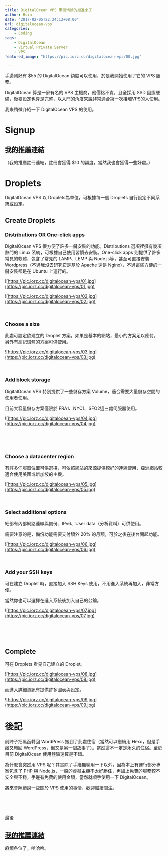 ```yaml
---
title: DigitalOcean VPS 黑函悄悄的搬進來了
author: Hsin
date: "2017-02-05T22:34:13+08:00"
url: digitalocean-vps
categories: 
    - Coding
tags: 
    - DigitalOcean
    - Virtual Private Server
    - VPS
featured_image: "https://pic.iorz.cc/digitalocean-vps/00.jpg"

---
```


手邊剛好有 $55 的 DigitalOcean 額度可以使用，於是我開始使用了它的 VPS 服務。

DigitalOcean 算是一家有名的 VPS 主機商，他價格不貴，且全採用 SSD 固態硬碟，後臺設定也算是完整，以入門的角度來說非常適合第一次接觸VPS的人使用。

<!--more-->

我來稍微介紹一下 DigitalOcean VPS 的使用。

# Signup

## **[我的推薦連結][1]**

（我的推廣註冊連結，註冊會獲得 $10 的額度，當然我也會獲得一些好處。）

# Droplets

DigitalOcean VPS 以 Droplets為單位，可根據每一個 Droplets 自行設定不同系統或設定。

## Create Droplets

### Distributions OR One-click apps

DigitalOcean VPS 很方便了許多一鍵安裝的功能。Distributions 選項裡擁有幾項熱門的 Linux 系統，可根據自己使用習慣去安裝。One-click apps 則提供了許多常見的軟體，包含了常見的 LAMP、LEMP 與 Node.js等，甚至可直接安裝Wordpress（不過我沒去研究它是基於 Apache 還是 Nginx），不過這些方便的一鍵安裝都是在 Ubuntu 上運行的。

![https://pic.iorz.cc/digitalocean-vps/01.jpg](https://pic.iorz.cc/digitalocean-vps/01.jpg)

![https://pic.iorz.cc/digitalocean-vps/02.jpg](https://pic.iorz.cc/digitalocean-vps/02.jpg)

&nbsp;

### Choose a size

此處可設定欲建立的 Droplet 方案，如果是基本的網站，最小的方案足以應付，另外有高記憶體的方案可供使用。

![https://pic.iorz.cc/digitalocean-vps/03.jpg](https://pic.iorz.cc/digitalocean-vps/03.jpg)

&nbsp;

### Add block storage

DigitalOcean VPS 特別提供了一些儲存方案 Volume，適合需要大量儲存空間的使用者使用。

目前大容量儲存方案僅限於 FRA1、NYC1、SFO2這三處伺服器使用。

![https://pic.iorz.cc/digitalocean-vps/04.jpg](https://pic.iorz.cc/digitalocean-vps/04.jpg)

&nbsp;

&nbsp;

### Choose a datacenter region

有許多伺服器位置可供選擇，可依照網站的來源提供較好的連線使用，亞洲網站較適合使用美國或新加坡的主機。

![https://pic.iorz.cc/digitalocean-vps/05.jpg](https://pic.iorz.cc/digitalocean-vps/05.jpg)

&nbsp;

### Select additional options

細部有內部網路連線與備份、IPv6、User data（分析資料）可供使用。

需要注意的是，備份功能需要支付額外 20% 的月額，可於之後在後台開起功能。

![https://pic.iorz.cc/digitalocean-vps/06.jpg](https://pic.iorz.cc/digitalocean-vps/06.jpg)

&nbsp;

### Add your SSH keys

可在建立 Droplet 時，直接加入 SSH Keys 使用，不用進入系統再加入，非常方便。

當然你也可以選擇在進入系統後加入自己的公鑰。

![https://pic.iorz.cc/digitalocean-vps/07.jpg](https://pic.iorz.cc/digitalocean-vps/07.jpg)

&nbsp;

&nbsp;

## Complete

可在 Droplets 看見自己建立的 Droplet。

![https://pic.iorz.cc/digitalocean-vps/08.jpg](https://pic.iorz.cc/digitalocean-vps/08.jpg)

而進入詳細資訊有提供許多圖表與設定。

![https://pic.iorz.cc/digitalocean-vps/09.jpg](https://pic.iorz.cc/digitalocean-vps/09.jpg)

# 後記

前陣子把黑函轉回 WordPress 搬到了此處住宿（當然可以繼續用 Hexo，但是手癢又轉回 WordPress，但又是另一個故事了）。當然這不一定是永久的住宿。至於目前 DigitalOcean 使用體驗還算是不錯。

為什麼會突然用 VPS 呢？其實除了手癢無聊用一下以外，因為本上有運行部分專案包含了 PHP 與 Node.js，一般的虛擬主機不太好勝任，再加上免費的服務較不安全與不穩，手邊有免費的使用金額，當然就順手使用一下 DigitalOcean。

將來會陸續說一些關於 VPS 使用的事情，歡迎繼續關注。

&nbsp;

&nbsp;

最後

## **[我的推薦連結][1]**

麻煩各位了，哈哈哈。

 [1]: https://m.do.co/c/570958d3e7ff